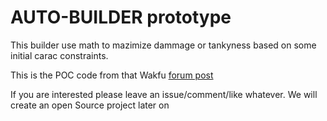 # AUTO-BUILDER prototype

This builder use math to mazimize dammage or tankyness based on some initial carac constraints.

This is the POC code from that Wakfu [forum post](https://www.wakfu.com/fr/forum/8-discussions-generales/429089-prototype-builder-presentation-concept)

If you are interested please leave an issue/comment/like whatever. We will create an open Source project later on
